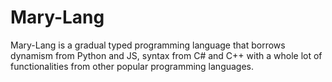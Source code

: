 # Mary-Lang
Mary-Lang is a gradual typed programming language that borrows dynamism from Python and JS, syntax from C# and C++ with a whole lot of functionalities from other popular programming languages.
